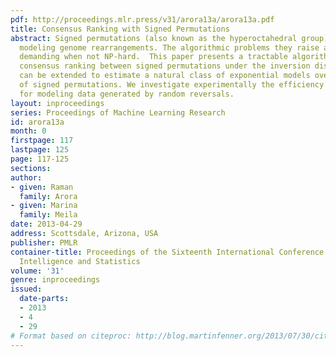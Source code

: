 ```yaml
---
pdf: http://proceedings.mlr.press/v31/arora13a/arora13a.pdf
title: Consensus Ranking with Signed Permutations
abstract: Signed permutations (also known as the hyperoctahedral group) are used in
  modeling genome rearrangements. The algorithmic problems they raise are computationally
  demanding when not NP-hard.  This paper presents a tractable algorithm for learning
  consensus ranking between signed permutations under the inversion distance.  This
  can be extended to estimate a natural class of exponential models over the group
  of signed permutations. We investigate experimentally the efficiency of our algorithm
  for modeling data generated by random reversals.
layout: inproceedings
series: Proceedings of Machine Learning Research
id: arora13a
month: 0
firstpage: 117
lastpage: 125
page: 117-125
sections: 
author:
- given: Raman
  family: Arora
- given: Marina
  family: Meila
date: 2013-04-29
address: Scottsdale, Arizona, USA
publisher: PMLR
container-title: Proceedings of the Sixteenth International Conference on Artificial
  Intelligence and Statistics
volume: '31'
genre: inproceedings
issued:
  date-parts:
  - 2013
  - 4
  - 29
# Format based on citeproc: http://blog.martinfenner.org/2013/07/30/citeproc-yaml-for-bibliographies/
---
```

